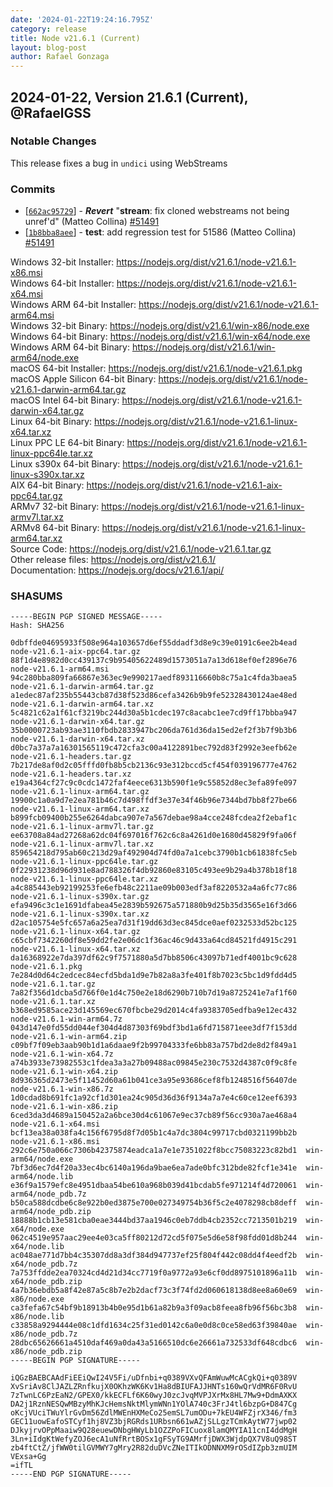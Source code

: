 ```yaml
---
date: '2024-01-22T19:24:16.795Z'
category: release
title: Node v21.6.1 (Current)
layout: blog-post
author: Rafael Gonzaga
---
```


## 2024-01-22, Version 21.6.1 (Current), @RafaelGSS

### Notable Changes

This release fixes a bug in `undici` using WebStreams

### Commits

- \[[`662ac95729`](https://github.com/nodejs/node/commit/662ac95729)] - _**Revert**_ "**stream**: fix cloned webstreams not being unref'd" (Matteo Collina) [#51491](https://github.com/nodejs/node/pull/51491)
- \[[`1b8bba8aee`](https://github.com/nodejs/node/commit/1b8bba8aee)] - **test**: add regression test for 51586 (Matteo Collina) [#51491](https://github.com/nodejs/node/pull/51491)

Windows 32-bit Installer: https://nodejs.org/dist/v21.6.1/node-v21.6.1-x86.msi \
Windows 64-bit Installer: https://nodejs.org/dist/v21.6.1/node-v21.6.1-x64.msi \
Windows ARM 64-bit Installer: https://nodejs.org/dist/v21.6.1/node-v21.6.1-arm64.msi \
Windows 32-bit Binary: https://nodejs.org/dist/v21.6.1/win-x86/node.exe \
Windows 64-bit Binary: https://nodejs.org/dist/v21.6.1/win-x64/node.exe \
Windows ARM 64-bit Binary: https://nodejs.org/dist/v21.6.1/win-arm64/node.exe \
macOS 64-bit Installer: https://nodejs.org/dist/v21.6.1/node-v21.6.1.pkg \
macOS Apple Silicon 64-bit Binary: https://nodejs.org/dist/v21.6.1/node-v21.6.1-darwin-arm64.tar.gz \
macOS Intel 64-bit Binary: https://nodejs.org/dist/v21.6.1/node-v21.6.1-darwin-x64.tar.gz \
Linux 64-bit Binary: https://nodejs.org/dist/v21.6.1/node-v21.6.1-linux-x64.tar.xz \
Linux PPC LE 64-bit Binary: https://nodejs.org/dist/v21.6.1/node-v21.6.1-linux-ppc64le.tar.xz \
Linux s390x 64-bit Binary: https://nodejs.org/dist/v21.6.1/node-v21.6.1-linux-s390x.tar.xz \
AIX 64-bit Binary: https://nodejs.org/dist/v21.6.1/node-v21.6.1-aix-ppc64.tar.gz \
ARMv7 32-bit Binary: https://nodejs.org/dist/v21.6.1/node-v21.6.1-linux-armv7l.tar.xz \
ARMv8 64-bit Binary: https://nodejs.org/dist/v21.6.1/node-v21.6.1-linux-arm64.tar.xz \
Source Code: https://nodejs.org/dist/v21.6.1/node-v21.6.1.tar.gz \
Other release files: https://nodejs.org/dist/v21.6.1/ \
Documentation: https://nodejs.org/docs/v21.6.1/api/

### SHASUMS

```text
-----BEGIN PGP SIGNED MESSAGE-----
Hash: SHA256

0dbffde04695933f508e964a103657d6ef55ddadf3d8e9c39e0191c6ee2b4ead  node-v21.6.1-aix-ppc64.tar.gz
88f1d4e8982d0cc439137c9b95405622489d1573051a7a13d618ef0ef2896e76  node-v21.6.1-arm64.msi
94c280bba809fa66867e363ec9e990217aedf893116660b8c75a1c4fda3baea5  node-v21.6.1-darwin-arm64.tar.gz
a1edec87af235b55443cb87d38f523d86cefa3426b9b9fe52328430124ae48ed  node-v21.6.1-darwin-arm64.tar.xz
5c4821c62a1f61cf3219bc244d30a5b1cdec197c8acabc1ee7cd9ff17bbba947  node-v21.6.1-darwin-x64.tar.gz
35b0000723ab93ae3110fbdb2833947bc206da761d36da15ed2ef2f3b7f9b3b6  node-v21.6.1-darwin-x64.tar.xz
d0bc7a37a7a16301565119c472cfa3c00a4122891bec792d83f2992e3eefb62e  node-v21.6.1-headers.tar.gz
7b217de8af0d2c05fffd0fb8b5cb2136c93e312bccd5cf454f039196777e4762  node-v21.6.1-headers.tar.xz
e19a4364cf27c9c0cdc1472faf4eece6313b590f1e9c55852d8ec3efa89fe097  node-v21.6.1-linux-arm64.tar.gz
19900c1a0a9d7e2ea781b46c7d498ffdf3e37e34f46b96e7344bd7bb8f27be66  node-v21.6.1-linux-arm64.tar.xz
b899fcb09400b255e6264dabca907e7a567debae98a4cce248fcdea2f2ebaf1c  node-v21.6.1-linux-armv7l.tar.gz
ee63708a84ad27268a62dc04f697016f762c6c8a4261d0e1680d45829f9fa06f  node-v21.6.1-linux-armv7l.tar.xz
859654218d795ab60c213d29af492904d74fd0a7a1cebc3790b1cb61838fc5eb  node-v21.6.1-linux-ppc64le.tar.gz
0f22931238d96d931e8ad788326f4db92860e83105c493ee9b29a4b378b18f18  node-v21.6.1-linux-ppc64le.tar.xz
a4c885443eb92199253fe6efb48c2211ae09b003edf3af8220532a4a6fc77c86  node-v21.6.1-linux-s390x.tar.gz
efa9496c3c1e1691dfabea45e2839b592675a571880b9d25b35d3565e16f3d66  node-v21.6.1-linux-s390x.tar.xz
d2ac105754e5fc657a6a25ea7d31f19dd63d3ec845dce0aef0232533d52bc125  node-v21.6.1-linux-x64.tar.gz
c65cbf7342260df8e59dd2fe2e06dc1f36ac46c9d433a64cd84521fd4915c291  node-v21.6.1-linux-x64.tar.xz
da16368922e7da397df62c9f7571880a5d7bb8506c43097b71edf4001bc9c628  node-v21.6.1.pkg
7e284d0d64c2edcec84ecfd5bda1d9e7b82a8a3fe401f8b7023c5bc1d9fdd4d5  node-v21.6.1.tar.gz
7a82f356d1dcba5d766f0e1d4c750e2e18d6290b710b7d19a8725241e7af1f60  node-v21.6.1.tar.xz
b368ed9585ace23d145569ec670fbcbe29d2014c4fa9383705edfba9e12ec432  node-v21.6.1-win-arm64.7z
043d147e0fd55dd044ef304d4d87303f69bdf3bd1a6fd715871eee3df7f153dd  node-v21.6.1-win-arm64.zip
c09bf7f09eb3aab90b1d1a6daae9f2b99704333fe6bb83a757bd2de8d2f849a1  node-v21.6.1-win-x64.7z
a74b3933e73982553c1fdea3a3a27b09488ac09845e230c7532d4387c0f9c8fe  node-v21.6.1-win-x64.zip
8d936365d2473e5f11452d60a61b041ce3a95e93686cef8fb1248516f56407de  node-v21.6.1-win-x86.7z
1d0cdad8b691fc1a92cf1d301ea24c905d36d36f9134a7a7e4c60ce12eef6393  node-v21.6.1-win-x86.zip
6ced3da3d4689a150452a2a6bce30d4c61067e9ec37cb89f56cc930a7ae468a4  node-v21.6.1-x64.msi
bcf13ea38a038fa4c156f6795d8f7d05b1c4a7dc3804c99717cbd0321199bb2b  node-v21.6.1-x86.msi
292c6e750a066c7306b42375874eadca1a7e1e7351022f8bcc75083223c82bd1  win-arm64/node.exe
7bf3d6ec7d4f20a33ec4bc6140a196da9bae6ea7ade0bfc312bde82fcf1e341e  win-arm64/node.lib
e36f9a1579efc8e4951dbaa54be610a968b039d41bcdab5fe971214f4d720061  win-arm64/node_pdb.7z
b50ca588dcdbe6c8e922b0ed3875e700e027349754b36f5c2e4078298cb8deff  win-arm64/node_pdb.zip
18888b1cb13e581cba0eae3444bd37aa1946c0eb7ddb4cb2352cc7213501b219  win-x64/node.exe
062c4519e957aac29ee4e03ca5ff80212d72cd5f075e5d6e58f98fdd01d8b244  win-x64/node.lib
ac048ae771d7bb4c35307dd8a3df384d947737ef25f804f442c08dd4f4eedf2b  win-x64/node_pdb.7z
7a753ffdde2ea70324cd4d21d34cc7719f0a9772a93e6cf0dd8975101896a11b  win-x64/node_pdb.zip
4a7b36ebdb5a8f42e87a5c8b7e2b2dacf73c3f74fd2d060618138d8ee8a60e69  win-x86/node.exe
ca3fefa67c54bf9b18913b4b0e95d1b61a82b9a3f09acb8feea8fb96f56bc3b8  win-x86/node.lib
c33858a9294444e08c1dfd1634c25f31ed0142c6a0e0d8c0ce58ed63f39840ae  win-x86/node_pdb.7z
28dbc65626661a4510daf469a0da43a5166510dc6e26661a732533df648cdbc6  win-x86/node_pdb.zip
-----BEGIN PGP SIGNATURE-----

iQGzBAEBCAAdFiEEiQwI24V5Fi/uDfnbi+q0389VXvQFAmWuwMcACgkQi+q0389V
XvSriAv8ClJAZLZRnfkujX0OKhzWK6Kv1Ha8dBIUFAJJHNTs160wQrVdMR6F0RvU
7zTwnLC6PzEaN2/GPEX0/kkECFLf6K60wyJ0zcJvqMVPJXrMx8HL7Mw9+DdmAXKX
DA2j1RznNESQwMBzyMhKJcHemsNktMlymWNn1YOlA740c3FrJ4tl6bzpG+D847Cg
oKcjVUciTWuYlrGvDm56ZdlMWEnHXMeCo25emSL7umODu+7kEU4WFZjrX346/fm3
GEC11uowEafoSTCyf1hj8VZ3bjRGRds1URbsn661wAZjSLLgzTCmkAytW77jwp02
DJkyjrvOPpMaaiw9Q28euewDNbgHWyLb1OZZPoFICuox8lamQMYIA11cnI4ddMgH
3Ln+iIdgKtWefyZOJ6ecA1uNfRrtBOSx1gFSyTG9AMrfjDWX3WjdpQX7V8uQ98ST
zb4ftCtZ/jfWW0tilGVMWY7gMry2R82duDVcZNeITIkODNNXM9rOSdIZpb3zmUIM
VExsa+Gg
=ifTL
-----END PGP SIGNATURE-----
```
